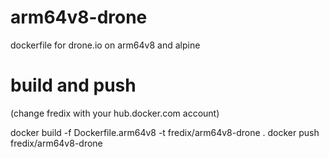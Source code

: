# arm64v8-drone
dockerfile for drone.io on arm64v8 and alpine

# build and push

(change fredix with your hub.docker.com account)

docker build -f Dockerfile.arm64v8 -t fredix/arm64v8-drone .
docker push fredix/arm64v8-drone
